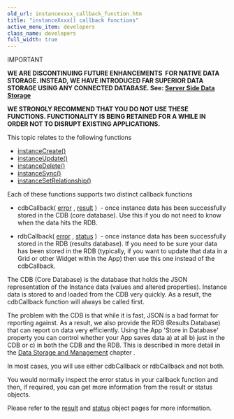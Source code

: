 ```yaml
---
old_url: instancexxxx_callback_function.htm
title: "instanceXxxx() callback functions"
active_menu_item: developers
class_name: developers
full_width: true
---
```



IMPORTANT

**WE ARE DISCONTINUING FUTURE ENHANCEMENTS  FOR NATIVE DATA STORAGE. INSTEAD, WE HAVE INTRODUCED FAR SUPERIOR DATA STORAGE USING ANY CONNECTED DATABASE. See: [Server Side Data Storage](/developers/documentation/product-guide/data-storage/server-side-data-storage/)**

**WE STRONGLY RECOMMEND THAT YOU DO NOT USE THESE FUNCTIONS. FUNCTIONALITY IS BEING RETAINED FOR A WHILE IN ORDER NOT TO DISRUPT EXISTING APPLICATIONS.**

This topic relates to the following functions

 - [instanceCreate()](/developers/documentation/scripting-apis/client-api/instance-data-functions/instancecreate)
 - [instanceUpdate()](/developers/documentation/scripting-apis/client-api/instance-data-functions/instancesave)
 - [instanceDelete()](/developers/documentation/scripting-apis/client-api/instance-data-functions/instancedelete)
 - [instanceSync()](/developers/documentation/scripting-apis/client-api/instance-data-functions/instancesync)
 - [instanceSetRelationship()](/developers/documentation/scripting-apis/client-api/instance-data-functions/instancesetrelationship)

Each of these functions supports two distinct callback functions

 - cdbCallback( [error](/developers/documentation/scripting-apis/client-api/objects-titbits/error-object) , [result](/developers/documentation/scripting-apis/client-api/objects-titbits/result-object-for-instancexxxx) )  - once instance data has been successfully stored in the CDB (core database). Use this if you do not need to know when the data hits the RDB.

 - rdbCallback( [error](/developers/documentation/scripting-apis/client-api/objects-titbits/error-object) , [status](/developers/documentation/scripting-apis/client-api/objects-titbits/status-object-for-instancexxxx) )  - once instance data has been successfully stored in the RDB (results database). If you need to be sure your data has been stored in the RDB (typically, if you want to update that data in a Grid or other Widget within the App) then use this one instead of the cdbCallback.

The CDB (Core Database) is the database that holds the JSON representation of the Instance data (values and altered properties). Instance data is stored to and loaded from the CDB very quickly. As a result, the cdbCallback function will always be called first.

The problem with the CDB is that while it is fast, JSON is a bad format for reporting against. As a result, we also provide the RDB (Results Database) that can report on data very efficiently. Using the App 'Store in Database' property you can control whether your App saves data a) at all b) just in the CDB or c) in both the CDB and the RDB. This is described in more detail in the [Data Storage and Management](/developers/documentation/product-guide/advanced-features/data-storage-management/) chapter .

In most cases, you will use either cdbCallback or rdbCallback and not both.

You would normally inspect the error status in your callback function and then, if required, you can get more information from the result or status objects.

Please refer to the [result](/developers/documentation/scripting-apis/client-api/objects-titbits/result-object-for-instancexxxx) and [status](/developers/documentation/scripting-apis/client-api/objects-titbits/status-object-for-instancexxxx) object pages for more information.

